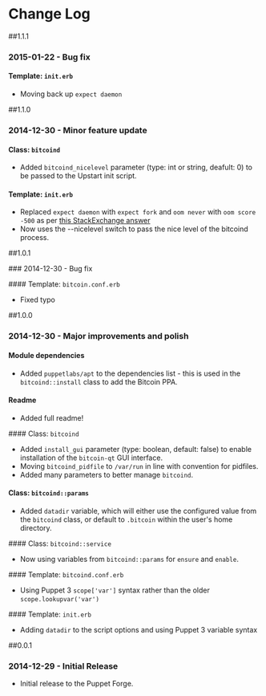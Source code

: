 # Change Log

##1.1.1

### 2015-01-22 - Bug fix

#### Template: `init.erb`
  * Moving back up `expect daemon`

##1.1.0

### 2014-12-30 - Minor feature update

#### Class: `bitcoind`
  * Added `bitcoind_nicelevel` parameter (type: int or string, deafult: 0) to be passed to the Upstart init script.

#### Template: `init.erb`
  * Replaced `expect daemon` with `expect fork` and `oom never` with `oom score -500` as per [this StackExchange answer](http://stackoverflow.com/questions/24163172/upstart-script-for-bitcoind-respawn-feature/25731881#25731881)
  * Now uses the --nicelevel switch to pass the nice level of the bitcoind process.

##1.0.1

### 2014-12-30 - Bug fix

#### Template: `bitcoin.conf.erb`
  * Fixed typo

##1.0.0

### 2014-12-30 - Major improvements and polish

#### Module dependencies
  * Added `puppetlabs/apt` to the dependencies list - this is used in the `bitcoind::install` class to add the Bitcoin PPA.

#### Readme
  * Added full readme!

#### Class: `bitcoind`
  * Added `install_gui` parameter (type: boolean, default: false) to enable installation of the `bitcoin-qt` GUI interface.
  * Moving `bitcoind_pidfile` to `/var/run` in line with convention for pidfiles.
  * Added many parameters to better manage `bitcoind`.

#### Class: `bitcoind::params`
  * Added `datadir` variable, which will either use the configured value from the `bitcoind` class, or default to `.bitcoin` within the user's home directory.

#### Class: `bitcoind::service`
  * Now using variables from `bitcoind::params` for `ensure` and `enable`.

#### Template: `bitcoind.conf.erb`
  * Using Puppet 3 `scope['var']` syntax rather than the older `scope.lookupvar('var')`

#### Template: `init.erb`
  * Adding `datadir` to the script options and using Puppet 3 variable syntax

##0.0.1

### 2014-12-29 - Initial Release
  * Initial release to the Puppet Forge.
